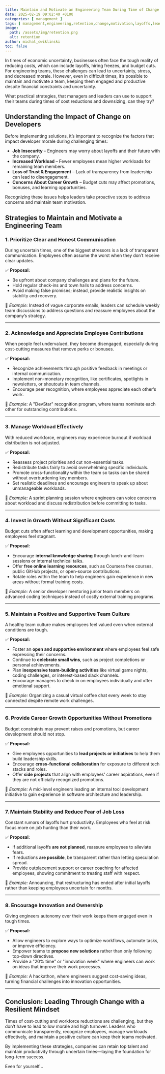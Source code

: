 ```yaml
---
title: Maintain and Motivate an Engineering Team During Time of Change
date: 2025-02-19 09:02:40 +0100
categories: [ management ]
tags: [ management,engineering,retention,change,motivation,layoffs,leadership,change management ]
image:
  path: /assets/img/retention.png
  alt: retention
author: michal_cwiklinski
toc: false
---
```


In times of economic uncertainty, businesses often face the tough reality of reducing costs, which can include layoffs,
hiring freezes, and budget cuts. For engineering teams, these challenges can lead to uncertainty, stress, and
decreased morale. However, even in difficult times, it’s possible to maintain and motivate a team, keeping them engaged
and productive despite financial constraints and uncertainty.

What practical strategies, that managers and leaders can use to support their teams during times of cost reductions and
downsizing, can they try?

## Understanding the Impact of Change on Developers

Before implementing solutions, it’s important to recognize the factors that impact developer morale during challenging
times:

- **Job Insecurity** – Engineers may worry about layoffs and their future with the company.
- **Increased Workload** – Fewer employees mean higher workloads for remaining team members.
- **Loss of Trust & Engagement** – Lack of transparency from leadership can lead to disengagement.
- **Concerns About Career Growth** – Budget cuts may affect promotions, bonuses, and learning opportunities.

Recognizing these issues helps leaders take proactive steps to address concerns and maintain team motivation.

## Strategies to Maintain and Motivate a Engineering Team

### **1. Prioritize Clear and Honest Communication**

During uncertain times, one of the biggest stressors is a lack of transparent communication. Employees often assume the
worst when they don’t receive clear updates.

✅ **Proposal:**

- Be upfront about company challenges and plans for the future.
- Hold regular check-ins and town halls to address concerns.
- Avoid making false promises; instead, provide realistic insights on stability and recovery.

🔹 *Example:* Instead of vague corporate emails, leaders can schedule weekly team discussions to address questions and
reassure employees about the company’s strategy.

---

### 2. Acknowledge and Appreciate Employee Contributions

When people feel undervalued, they become disengaged, especially during cost-cutting measures that remove perks or
bonuses.

✅ **Proposal:**

- Recognize achievements through positive feedback in meetings or internal communication.
- Implement non-monetary recognition, like certificates, spotlights in newsletters, or shoutouts in team channels.
- Encourage peer recognition, where employees appreciate each other’s work.

🔹 *Example:* A "DevStar" recognition program, where teams nominate each other for outstanding
contributions.

---

### 3. Manage Workload Effectively

With reduced workforce, engineers may experience burnout if workload distribution is not adjusted.

✅ **Proposal:**

- Reassess project priorities and cut non-essential tasks.
- Redistribute tasks fairly to avoid overwhelming specific individuals.
- Promote cross-functionality within the team so tasks can be shared without overburdening key members.
- Set realistic deadlines and encourage engineers to speak up about unmanageable workloads.

🔹 *Example:* A sprint planning session where engineers can voice concerns about workload and discuss redistribution
before committing to tasks.

---

### 4. Invest in Growth Without Significant Costs

Budget cuts often affect learning and development opportunities, making employees feel stagnant.

✅ **Proposal:**

- Encourage **internal knowledge sharing** through lunch-and-learn sessions or internal technical talks.
- Offer **free online learning resources**, such as Coursera free courses, public GitHub projects, or open-source
  contributions.
- Rotate roles within the team to help engineers gain experience in new areas without formal training costs.

🔹 *Example:* A senior developer mentoring junior team members on advanced coding techniques instead of costly external
training programs.

---

### 5. Maintain a Positive and Supportive Team Culture

A healthy team culture makes employees feel valued even when external conditions are tough.

✅ **Proposal:**

- Foster an **open and supportive environment** where employees feel safe expressing their concerns.
- Continue to **celebrate small wins**, such as project completions or personal achievements.
- Plan **inexpensive team-building activities** like virtual game nights, coding challenges, or interest-based slack
  channels.
- Encourage managers to check in on employees individually and offer emotional support.

🔹 *Example:* Organizing a casual virtual coffee chat every week to stay connected despite remote work challenges.

---

### **6. Provide Career Growth Opportunities Without Promotions**

Budget constraints may prevent raises and promotions, but career development should not stop.

✅ **Proposal:**

- Give employees opportunities to **lead projects or initiatives** to help them build leadership skills.
- Encourage **cross-functional collaboration** for exposure to different tech stacks and roles.
- Offer **side projects** that align with employees' career aspirations, even if they are not officially recognized
  promotions.

🔹 *Example:* A mid-level engineers leading an internal tool development initiative to gain experience in software
architecture and leadership.

---

### 7. Maintain Stability and Reduce Fear of Job Loss

Constant rumors of layoffs hurt productivity. Employees who feel at risk focus more on job hunting than their work.

✅ **Proposal:**

- If additional layoffs **are not planned**, reassure employees to alleviate fears.
- If reductions **are possible**, be transparent rather than letting speculation spread.
- Provide outplacement support or career coaching for affected employees, showing commitment to treating staff with
  respect.

🔹 *Example:* Announcing, that restructuring has ended after initial layoffs rather than keeping employees uncertain for
months.

---

### 8. Encourage Innovation and Ownership

Giving engineers autonomy over their work keeps them engaged even in tough times.

✅ **Proposal:**

- Allow engineers to explore ways to optimize workflows, automate tasks, or improve efficiency.
- Empower teams to **propose new solutions** rather than only following top-down directives.
- Provide a "20% time" or "innovation week" where engineers can work on ideas that improve their work processes.

🔹 *Example:* A hackathon, where engineers suggest cost-saving ideas, turning financial challenges into innovation
opportunities.

---

## **Conclusion: Leading Through Change with a Resilient Mindset**

Times of cost-cutting and workforce reductions are challenging, but they don’t have to lead to low morale and high
turnover. Leaders who communicate transparently, recognize employees, manage workloads effectively, and maintain a
positive culture can keep their teams motivated.

By implementing these strategies, companies can retain top talent and maintain productivity through uncertain
times—laying the foundation for long-term success.

Even for yourself...
